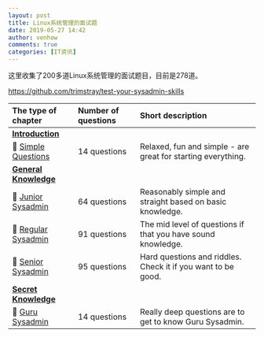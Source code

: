 ```yaml
---
layout: post
title: Linux系统管理的面试题
date: 2019-05-27 14:42
author: venhow
comments: true
categories: [IT资讯]
---
```

这里收集了200多道Linux系统管理的面试题目，目前是278道。

<a href="https://github.com/trimstray/test-your-sysadmin-skills">https://github.com/trimstray/test-your-sysadmin-skills</a>

<table>
<thead>
<tr>
<th align="left"><b>The type of chapter</b></th>
<th align="left"><b>Number of questions</b></th>
<th align="left"><b>Short description</b></th>
</tr>
</thead>
<tbody>
<tr>
<td align="left"><b><a href="https://github.com/trimstray/test-your-sysadmin-skills#introduction">Introduction</a></b></td>
<td align="left"></td>
<td align="left"></td>
</tr>
<tr>
<td align="left">🔸 <a href="https://github.com/trimstray/test-your-sysadmin-skills#simple-questions">Simple Questions</a></td>
<td align="left">14 questions</td>
<td align="left">Relaxed, fun and simple - are great for starting everything.</td>
</tr>
<tr>
<td align="left"><b><a href="https://github.com/trimstray/test-your-sysadmin-skills#general-knowledge">General Knowledge</a></b></td>
<td align="left"></td>
<td align="left"></td>
</tr>
<tr>
<td align="left">🔸 <a href="https://github.com/trimstray/test-your-sysadmin-skills#junior-sysadmin">Junior Sysadmin</a></td>
<td align="left">64 questions</td>
<td align="left">Reasonably simple and straight based on basic knowledge.</td>
</tr>
<tr>
<td align="left">🔸 <a href="https://github.com/trimstray/test-your-sysadmin-skills#regular-sysadmin">Regular Sysadmin</a></td>
<td align="left">91 questions</td>
<td align="left">The mid level of questions if that you have sound knowledge.</td>
</tr>
<tr>
<td align="left">🔸 <a href="https://github.com/trimstray/test-your-sysadmin-skills#senior-sysadmin">Senior Sysadmin</a></td>
<td align="left">95 questions</td>
<td align="left">Hard questions and riddles. Check it if you want to be good.</td>
</tr>
<tr>
<td align="left"><b><a href="https://github.com/trimstray/test-your-sysadmin-skills#secret-knowledge">Secret Knowledge</a></b></td>
<td align="left"></td>
<td align="left"></td>
</tr>
<tr>
<td align="left">🔸 <a href="https://github.com/trimstray/test-your-sysadmin-skills#guru-sysadmin">Guru Sysadmin</a></td>
<td align="left">14 questions</td>
<td align="left">Really deep questions are to get to know Guru Sysadmin.</td>
</tr>
</tbody>
</table>
